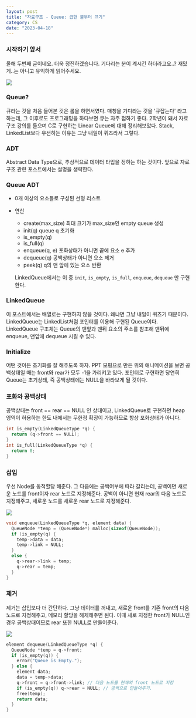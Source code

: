```yaml
---
layout: post
title: "자료구조 - Queue: 급한 불부터 끄기"
category: CS
date: "2023-04-18"
---
```


### 시작하기 앞서
올해 두번째 글이네요. 더욱 정진하겠습니다. 기다리는 분이 계시긴 하더라고요..? 재밌게..는 아니고 유익하게 읽어주세요.

<img src="@image/2023-04-18/queue.gif">

### Queue?
큐라는 것을 처음 들어본 것은 롤을 하면서였다. 매칭을 기디라는 것을 '큐잡는다' 라고 하는데, 그 이후로도 프로그래밍을 하다보면 큐는 자주 접하기 좋다. 2학년이 돼서 자료구조 강의를 들으며 C로 구현하는 Linear Queue에 대해 정리해보았다. Stack, LinkedList보다 우선하는 이유는 그냥 내일이 퀴즈라서 그렇다.

### ADT
Abstract Data Type으로, 추상적으로 데이터 타입을 정하는 하는 것이다. 앞으로 자료구조 관련 포스트에서는 설명을 생략한다. 

### Queue ADT
- 0개 이상의 요소들로 구성된 선형 리스트
- 연산
  - create(max_size) 최대 크기가 max_size인 empty queue 생성
  - init(q) queue q 초기화
  - is_empty(q)
  - is_full(q)
  - enqueue(q, e) 포화상태가 아니면 끝에 요소 e 추가
  - dequeue(q) 공백상태가 아니면 요소 제거
  - peek(q) q의 맨 앞에 있는 요소 반환

  LinkedQueue에서는 이 중 `init`, `is_empty`, `is_full`, `enqueue`, `dequeue` 만 구현한다. 

### LinkedQueue
이 포스트에서는 배열로는 구현하지 않을 것이다. 왜냐면 그냥 내일이 퀴즈기 때문이다. LinkedQueue는 LinkedList처럼 포인터를 이용해 구현된 Queue이다. LinkedQueue 구조체는 Queue의 맨앞과 맨뒤 요소의 주소를 참조해 맨뒤에 enqueue, 맨앞에 dequeue 시킬 수 있다.

### Initialize
어떤 것이든 초기화를 잘 해주도록 하자. PPT 모핑으로 만든 위의 애니메이션을 보면 공백상태일 때는 front와 rear가 모두 -1을 가리키고 있다. 포인터로 구현하면 당연히 Queue는 초기상태, 즉 공백상태에는 NULL을 바라보게 될 것이다.

### 포화와 공백상태
공백상태는 front == rear == NULL 인 상태이고, LinkedQueue로 구현하면 heap 영역이 허용하는 한도 내에서는 무한정 확장이 가능하므로 항상 포화상태가 아니다.
```c
int is_empty(LinkedQueueType *q) {
  return (q->front == NULL);
}
int is_full(LinkedQueueType *q) {
  return 0;
}
```

### 삽입
우선 Node를 동적할당 해준다. 그 다음에는 공백여부에 따라 갈리는데, 공백이면 새로운 노드를 front이자 rear 노드로 지정해준다. 공백이 아니면 현재 rear의 다음 노드로 지정해주고, 새로운 노드를 새로운 rear 노드로 지정해준다.

<img src="@image/2023-04-18/enqueue.gif">

```c
void enqueue(LinkedQueueType *q, element data) {
  QueueNode *temp = (QueueNode*) malloc(sizeof(QueueNode));
  if (is_empty(q) {
    temp->data = data;
    temp->link = NULL;
  }
  else {
    q->rear->link = temp;
    q->rear = temp;
  }
}
```

### 제거
제거는 삽입보다 더 간단하다. 그냥 데이터를 꺼내고, 새로운 front를 기존 front의 다음 노드로 지정해주고, 메모리 할당을 해제해주면 된다. 이때 새로 지정한 front가 NULL인 경우 공백상태이므로 rear 또한 NULL로 만들어준다.

<img src="@image/2023-04-18/dequeue.gif">

```c
element dequeue(LinkedQueueType *q) {
  QueueNode *temp = q->front;
  if (is_empty(q)) {
    error("Queue is Empty.");
  } else {
    element data;
    data = temp->data;
    q->front = q->front->link; // 다음 노드를 현재의 front 노드로 지정
    if (is_empty(q)) q->rear = NULL; // 공백으로 만들어주기.
    free(temp);
    return data;
  }
}
```